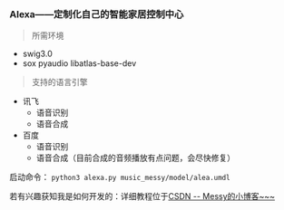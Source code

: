 ﻿

### Alexa——定制化自己的智能家居控制中心
>所需环境

* swig3.0
* sox pyaudio libatlas-base-dev

>支持的语言引擎

* 讯飞
	* 语音识别
	* 语音合成
* 百度
	* 语音识别
	* 语音合成（目前合成的音频播放有点问题，会尽快修复）

启动命令：
`python3 alexa.py music_messy/model/alea.umdl`

若有兴趣获知我是如何开发的：详细教程位于[CSDN -- Messy的小博客~~~](https://blog.csdn.net/qq_41082014/article/details/86568114)
